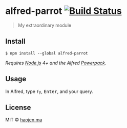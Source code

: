 # alfred-parrot [![Build Status](https://travis-ci.org/haojen/alfred-parrot.svg?branch=master)](https://travis-ci.org/haojen/alfred-parrot)

> My extraordinary module


## Install

```
$ npm install --global alfred-parrot
```

*Requires [Node.js](https://nodejs.org) 4+ and the Alfred [Powerpack](https://www.alfredapp.com/powerpack/).*


## Usage

In Alfred, type `fy`, <kbd>Enter</kbd>, and your query.


## License

MIT © [haojen ma](http://haojen.github.io)

